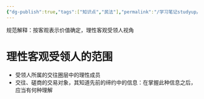 ```yaml
---
{"dg-publish":true,"tags":["知识点","民法"],"permalink":"/学习笔记studyup/民法总论/规范解释/","dgPassFrontmatter":true,"created":"2024-11-17T12:02:31.402+08:00","updated":"2024-11-17T12:03:45.762+08:00"}
---
```


规范解释：按客观表示价值确定，理性客观受领人视角
# 理性客观受领人的范围
- 受领人所属的交往圈层中的理性成员
- 交往、磋商的交易对象，其知道先前的缔约中的信息：在掌握此种信息之后，应当有何种理解